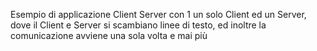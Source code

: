 Esempio di applicazione Client Server con 1 un solo Client ed un Server, dove il Client e Server si scambiano linee di testo, ed inoltre la comunicazione avviene una sola volta e mai più